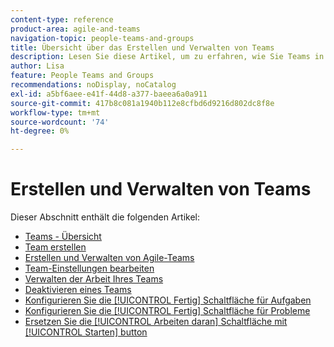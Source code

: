 ```yaml
---
content-type: reference
product-area: agile-and-teams
navigation-topic: people-teams-and-groups
title: Übersicht über das Erstellen und Verwalten von Teams
description: Lesen Sie diese Artikel, um zu erfahren, wie Sie Teams in Adobe Workfront erstellen und verwalten.
author: Lisa
feature: People Teams and Groups
recommendations: noDisplay, noCatalog
exl-id: a5bf6aee-e41f-44d8-a377-baeea6a0a911
source-git-commit: 417b8c081a1940b112e8cfbd6d9216d802dc8f8e
workflow-type: tm+mt
source-wordcount: '74'
ht-degree: 0%

---
```


# Erstellen und Verwalten von Teams

Dieser Abschnitt enthält die folgenden Artikel:

* [Teams - Übersicht](../../people-teams-and-groups/create-and-manage-teams/teams-overview.md)
* [Team erstellen](../../people-teams-and-groups/create-and-manage-teams/create-a-team.md)
* [Erstellen und Verwalten von Agile-Teams](../../people-teams-and-groups/create-and-manage-teams/create-and-manage-agile-teams.md)
* [Team-Einstellungen bearbeiten](../../people-teams-and-groups/create-and-manage-teams/edit-team-settings.md)
* [Verwalten der Arbeit Ihres Teams](../../people-teams-and-groups/create-and-manage-teams/manage-what-your-team-is-working-on.md)
* [Deaktivieren eines Teams](../../people-teams-and-groups/create-and-manage-teams/deactivate-a-team.md)
* [Konfigurieren Sie die [!UICONTROL Fertig] Schaltfläche für Aufgaben](../../people-teams-and-groups/create-and-manage-teams/configure-the-done-button-for-tasks.md)
* [Konfigurieren Sie die [!UICONTROL Fertig] Schaltfläche für Probleme](../../people-teams-and-groups/create-and-manage-teams/configure-the-done-button-for-issues.md)
* [Ersetzen Sie die [!UICONTROL Arbeiten daran] Schaltfläche mit [!UICONTROL Starten] button](../../people-teams-and-groups/create-and-manage-teams/work-on-it-button-to-start-button.md)
